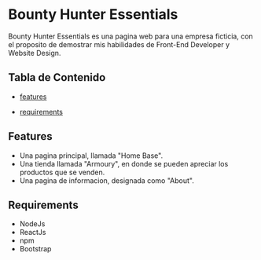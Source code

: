 # Bounty Hunter Essentials

Bounty Hunter Essentials es una pagina web para una empresa ficticia, con el proposito de demostrar mis habilidades de Front-End Developer y Website Design.

## Tabla de Contenido

- [features](#features)

- [requirements](#requirements)

## Features

- Una pagina principal, llamada "Home Base".
- Una tienda llamada "Armoury", en donde se pueden apreciar los productos que se venden.
- Una pagina de informacion, designada como "About".

## Requirements

- NodeJs
- ReactJs
- npm
- Bootstrap
